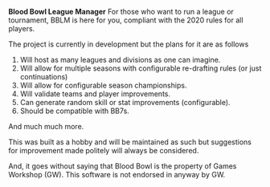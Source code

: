 **Blood Bowl League Manager**
For those who want to run a league or tournament, BBLM is here for you, compliant with the 2020 rules for all players.

The project is currently in development but the plans for it are as follows
1. Will host as many leagues and divisions as one can imagine.
2. Will allow for multiple seasons with configurable re-drafting rules (or just continuations)
3. Will allow for configurable season championships.
4. Will validate teams and player improvements.
5. Can generate random skill or stat improvements (configurable).
6. Should be compatible with BB7s.

And much much more.

This was built as a hobby and will be maintained as such but suggestions for improvement made politely will always be considered.

And, it goes without saying that Blood Bowl is the property of Games Workshop (GW). This software is not endorsed in anyway by GW.